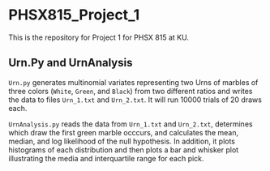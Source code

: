 # PHSX815_Project_1
This is the repository for Project 1 for PHSX 815 at KU.

## Urn.Py and UrnAnalysis

`Urn.py` generates multinomial variates representing two Urns of marbles of three colors (`White`, `Green`, and `Black`) from two different ratios and writes the data to files `Urn_1.txt` and `Urn_2.txt`. It will run 10000 trials of 20 draws each.

`UrnAnalysis.py` reads the data from `Urn_1.txt` and `Urn_2.txt`, determines which draw the first green marble occcurs, and calculates the mean, median, and log likelihood of the null hypothesis. In addition, it plots histograms of each distribution and then plots a bar and whisker plot illustrating the media and interquartile range for each pick.
